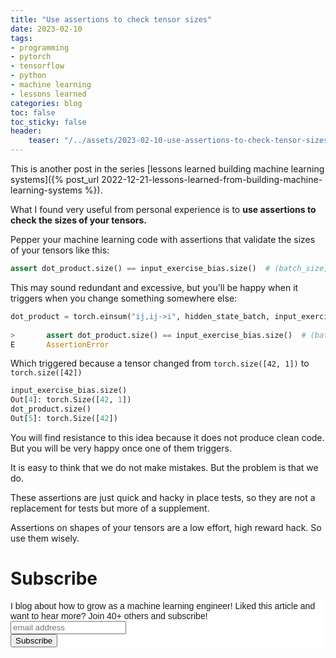 ```yaml
---
title: "Use assertions to check tensor sizes"
date: 2023-02-10
tags:
- programming
- pytorch
- tensorflow
- python
- machine learning
- lessons learned
categories: blog
toc: false
toc_sticky: false
header:
    teaser: "/../assets/2023-02-10-use-assertions-to-check-tensor-sizes/thumbnail.png"
---
```


This is another post in the series [lessons learned building machine learning systems]({% post_url 2022-12-21-lessons-learned-from-building-machine-learning-systems %}).

What I found very useful from personal experience is to **use assertions to check the sizes of your tensors.**

Pepper your machine learning code with assertions that validate the sizes of your tensors like this:

```python
assert dot_product.size() == input_exercise_bias.size()  # (batch_size,)
```

This may sound redundant and excessive, but you'll be happy when it triggers when you change something somewhere else:

```python
dot_product = torch.einsum("ij,ij->i", hidden_state_batch, input_exercise_embedding)
    
>       assert dot_product.size() == input_exercise_bias.size()  # (batch_size,)
E       AssertionError
```

Which triggered because a tensor changed from `torch.size([42, 1])` to `torch.size([42])`

```python
input_exercise_bias.size()
Out[4]: torch.Size([42, 1])
dot_product.size()
Out[5]: torch.Size([42])
```

You will find resistance to this idea because it does not produce clean code. But you will be very happy once one of them triggers. 

It is easy to think that we do not make mistakes. But the problem is that we do.

These assertions are just quick and hacky in place tests, so they are not a replacement for tests but more of a supplement.

Assertions on shapes of your tensors are a low effort, high reward hack. So use them wisely.

# Subscribe
<!-- Begin Mailchimp Signup Form -->
<link href="//cdn-images.mailchimp.com/embedcode/horizontal-slim-10_7.css" rel="stylesheet" type="text/css">
<style type="text/css">
#mc_embed_signup{background:#fff; clear:left; font:14px Helvetica,Arial,sans-serif; width:100%;}
/* Add your own Mailchimp form style overrides in your site stylesheet or in this style block.
    We recommend moving this block and the preceding CSS link to the HEAD of your HTML file. */
</style>
<div id="mc_embed_signup">
<form action="https://gmail.us3.list-manage.com/subscribe/post?u=92fe86c389878585bc87837e8&amp;id=50543deff9" method="post" id="mc-embedded-subscribe-form" name="mc-embedded-subscribe-form" class="validate" target="_blank" novalidate>
    <div id="mc_embed_signup_scroll">
<label for="mce-EMAIL">I blog about how to grow as a machine learning engineer! Liked this article and want to hear more? Join 40+ others and subscribe!</label>
<input type="email" value="" name="EMAIL" class="email" id="mce-EMAIL" placeholder="email address" required>
    <!-- real people should not fill this in and expect good things - do not remove this or risk form bot signups-->
    <div style="position: absolute; left: -5000px;" aria-hidden="true"><input type="text" name="b_92fe86c389878585bc87837e8_50543deff9" tabindex="-1" value=""></div>
    <div class="clear"><input type="submit" value="Subscribe" name="subscribe" id="mc-embedded-subscribe" class="button"></div>
    </div>
</form>
</div>
<!--End mc_embed_signup-->
    